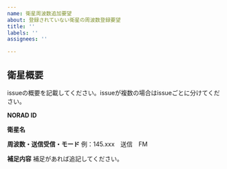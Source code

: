 ```yaml
---
name: 衛星周波数追加要望
about: 登録されていない衛星の周波数登録要望
title: ''
labels: ''
assignees: ''

---
```


## 衛星概要
issueの概要を記載してください。issueが複数の場合はissueごとに分けてください。

**NORAD ID**

**衛星名**

**周波数・送信受信・モード**
例：145.xxx　送信　FM

**補足内容**
補足があれば追記してください。
